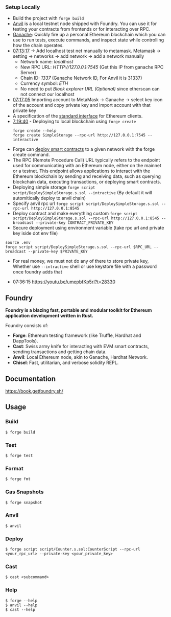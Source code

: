 ### Setup Locally
 - Build the project with `forge build`
 - [Anvil](https://book.getfoundry.sh/anvil/) is a local testnet node shipped with Foundry. You can use it for testing your contracts from frontends or for interacting over RPC.
 - [Ganache](https://archive.trufflesuite.com/ganache/): Quickly fire up a personal Ethereum blockchain which you can use to run tests, execute commands, and inspect state while controlling how the chain operates.
 - [07:13:17](https://youtu.be/umepbfKp5rI?t=25997) -> Add localhost test net manually to metamask. Metamask -> setting -> networks -> add network -> add a network manually
    - Network name: *localhost*
    - New RPC URL: *HTTP://127.0.0.1:7545* (Get this IP from ganache RPC Server)
    - Chain ID: *1337* (Ganache Network ID, For Anvil it is 31337)
    - Currency symbol: *ETH*
    - No need to put *Block explorer URL (Optional)* since etherscan can not connect our localhost
 - [07:17:05](https://youtu.be/umepbfKp5rI?t=26225) Importing account to MetaMask -> Ganache -> select key icon of the account and copy private key and import account with that private key
 - A specification of the [standard interface](https://ethereum.github.io/execution-apis/api-documentation/) for Ethereum clients.
 - [7:19:40](https://youtu.be/umepbfKp5rI?t=26380) - Deploying to local blockchain using `forge create`
    ```
    forge create --help
    forge create SimpleStorage --rpc-url http://127.0.0.1:7545 --interactive
    ```
 - Forge can [deploy smart contracts](https://book.getfoundry.sh/forge/deploying?highlight=deploy#deploying) to a given network with the forge create command.
 - The RPC (Remote Procedure Call) URL typically refers to the endpoint used for communicating with an Ethereum node, either on the mainnet or a testnet. This endpoint allows applications to interact with the Ethereum blockchain by sending and receiving data, such as querying blockchain data, executing transactions, or deploying smart contracts.
 - Deploying simple storage `forge script script/DeploySimpleStorage.s.sol --intractive` (By default it will automitically deploy to anvil chain)
 - Specify anvil rpc url `forge script script/DeploySimpleStorage.s.sol --rpc-url http://127.0.0.1:8545`
 - Deploy contract and make everything custom `forge script script/DeploySimpleStorage.s.sol --rpc-url http://127.0.0.1:8545 --broadcast --private-key CONTRACT_PRIVATE_KEY`
 - Secure deployment using environment variable (take rpc url and private key iside dot env file)
 ```
 source .env
 forge script script/DeploySimpleStorage.s.sol --rpc-url $RPC_URL --broadcast --private-key $PRIVATE_KEY
 ```
 - For real money, we must not do any of there to store private key, Whether use `--intractive` shell or use keystore file with a password once foundry adds that

 - 07:36:15 https://youtu.be/umepbfKp5rI?t=28330



## Foundry

**Foundry is a blazing fast, portable and modular toolkit for Ethereum application development written in Rust.**

Foundry consists of:

-   **Forge**: Ethereum testing framework (like Truffle, Hardhat and DappTools).
-   **Cast**: Swiss army knife for interacting with EVM smart contracts, sending transactions and getting chain data.
-   **Anvil**: Local Ethereum node, akin to Ganache, Hardhat Network.
-   **Chisel**: Fast, utilitarian, and verbose solidity REPL.

## Documentation

https://book.getfoundry.sh/

## Usage

### Build

```shell
$ forge build
```

### Test

```shell
$ forge test
```

### Format

```shell
$ forge fmt
```

### Gas Snapshots

```shell
$ forge snapshot
```

### Anvil

```shell
$ anvil
```

### Deploy

```shell
$ forge script script/Counter.s.sol:CounterScript --rpc-url <your_rpc_url> --private-key <your_private_key>
```

### Cast

```shell
$ cast <subcommand>
```

### Help

```shell
$ forge --help
$ anvil --help
$ cast --help
```
